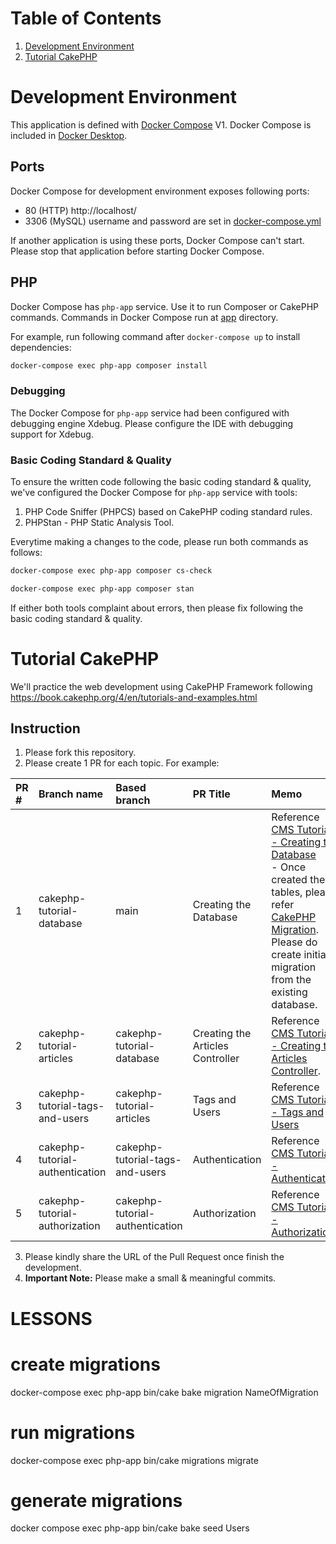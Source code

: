# Table of Contents

1. [Development Environment](#development-environment)
2. [Tutorial CakePHP](#tutorial-cakephp) 

# Development Environment

This application is defined with [Docker Compose](https://docs.docker.com/compose/) V1.
Docker Compose is included in [Docker Desktop](https://docs.docker.com/desktop/).

## Ports

Docker Compose for development environment exposes following ports:

- 80 (HTTP) http://localhost/
- 3306 (MySQL) username and password are set in [docker-compose.yml](docker-compose.yml)

If another application is using these ports, Docker Compose can't start.
Please stop that application before starting Docker Compose.

## PHP

Docker Compose has `php-app` service.
Use it to run Composer or CakePHP commands.
Commands in Docker Compose run at [app](app) directory.

For example, run following command after `docker-compose up` to install dependencies:

```sh
docker-compose exec php-app composer install
```

### Debugging

The Docker Compose for `php-app` service had been configured with debugging engine Xdebug.
Please configure the IDE with debugging support for Xdebug.

### Basic Coding Standard & Quality

To ensure the written code following the basic coding standard & quality, we've configured the Docker Compose for `php-app` service with tools:
1. PHP Code Sniffer (PHPCS) based on CakePHP coding standard rules.
2. PHPStan - PHP Static Analysis Tool.

Everytime making a changes to the code, please run both commands as follows:

```sh
docker-compose exec php-app composer cs-check
```

```sh
docker-compose exec php-app composer stan
```

If either both tools complaint about errors, then please fix following the basic coding standard & quality.

# Tutorial CakePHP

We'll practice the web development using CakePHP Framework following https://book.cakephp.org/4/en/tutorials-and-examples.html

## Instruction

1. Please fork this repository.
2. Please create 1 PR for each topic. For example:

| PR # | Branch name                     | Based branch                    | PR Title                         | Memo                                                                                                                                                                                                                                                                                                                                                                                                                    |
|:-----|:--------------------------------|:--------------------------------|:---------------------------------|:------------------------------------------------------------------------------------------------------------------------------------------------------------------------------------------------------------------------------------------------------------------------------------------------------------------------------------------------------------------------------------------------------------------------|
| 1    | cakephp-tutorial-database       | main                            | Creating the Database            | Reference [CMS Tutorial - Creating the Database](https://book.cakephp.org/4/en/tutorials-and-examples/cms/database.html) <br/> - Once created the tables, please refer [CakePHP Migration](https://book.cakephp.org/migrations/3/en/index.html). Please do create initial migration from the existing database.                                                                                                         |
| 2    | cakephp-tutorial-articles       | cakephp-tutorial-database       | Creating the Articles Controller | Reference [CMS Tutorial - Creating the Articles Controller](https://book.cakephp.org/4/en/tutorials-and-examples/cms/articles-controller.html).                                                                                                                                                                                                                                                                         |
| 3    | cakephp-tutorial-tags-and-users | cakephp-tutorial-articles       | Tags and Users                   | Reference [CMS Tutorial - Tags and Users](https://book.cakephp.org/4/en/tutorials-and-examples/cms/tags-and-users.html)                                                                                                                                                                                                                                                                                                 |
| 4    | cakephp-tutorial-authentication | cakephp-tutorial-tags-and-users | Authentication                   | Reference [CMS Tutorial - Authentication](https://book.cakephp.org/4/en/tutorials-and-examples/cms/authentication.html)                                                                                                                                                                                                                                                                                                 |
| 5    | cakephp-tutorial-authorization  | cakephp-tutorial-authentication | Authorization                    | Reference [CMS Tutorial - Authorization](https://book.cakephp.org/4/en/tutorials-and-examples/cms/authorization.html)                                                                                                                                                                                                                                                                                                   |

3. Please kindly share the URL of the Pull Request once finish the development.
4. **Important Note:** Please make a small & meaningful commits.


# LESSONS

# create migrations
docker-compose exec php-app bin/cake bake migration NameOfMigration

# run migrations
docker-compose exec php-app bin/cake migrations migrate

# generate migrations
docker compose exec php-app bin/cake bake seed Users